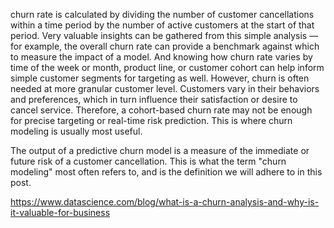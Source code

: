 churn rate is calculated by dividing the number of customer cancellations within a time period by the number of active customers at the start of that period. Very valuable insights can be gathered from this simple analysis — for example, the overall churn rate can provide a benchmark against which to measure the impact of a model. And knowing how churn rate varies by time of the week or month, product line, or customer cohort can help inform simple customer segments for targeting as well. 
However, churn is often needed at more granular customer level. Customers vary in their behaviors and preferences, which in turn influence their satisfaction or desire to cancel service. Therefore, a cohort-based churn rate may not be enough for precise targeting or real-time risk prediction. This is where churn modeling is usually most useful. 

The output of a predictive churn model is a measure of the immediate or future risk of a customer cancellation. This is what the term "churn modeling" most often refers to, and is the definition we will adhere to in this post.  

https://www.datascience.com/blog/what-is-a-churn-analysis-and-why-is-it-valuable-for-business

